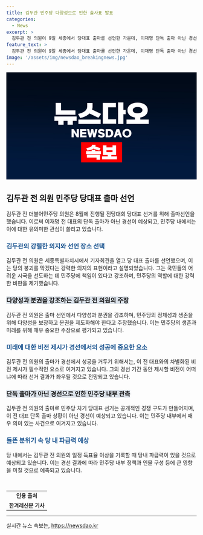 ```yaml
---
title: 김두관 민주당 다양성으로 인한 출사표 발표
categories:
  - News
excerpt: >
  김두관 전 의원이 9일 세종에서 당대표 출마를 선언한 가운데, 이재명 단독 출마 아닌 경선이 이루어지며 당내평가가 예상됩니다. 김 전 의원은 민주당의 분열과 국민의 실망을 언급하며 출마를 선언했고, 이 전 대표 역시 10일 출마를 예고하고 있습니다. 민주당 내에서는 경쟁 구도가 형성되며, 김 전 의원의 득표율이 경선 기간 중 제시하는 비전과 차별점에 달려있다는 분석이 나오고 있습니다.
feature_text: >
  김두관 전 의원이 9일 세종에서 당대표 출마를 선언한 가운데, 이재명 단독 출마 아닌 경선이 이루어지며 당내평가가 예상됩니다. 김 전 의원은 민주당의 분열과 국민의 실망을 언급하며 출마를 선언했고, 이 전 대표 역시 10일 출마를 예고하고 있습니다. 민주당 내에서는 경쟁 구도가 형성되며, 김 전 의원의 득표율이 경선 기간 중 제시하는 비전과 차별점에 달려있다는 분석이 나오고 있습니다.
image: '/assets/img/newsdao_breakingnews.jpg'
---
```


<p><img src="/assets/img/newsdao_breakingnews.jpg" alt="koreaapp 속보" /></p>

<h2 data-ke-size="size26">김두관 전 의원 민주당 당대표 출마 선언</h2>

<p data-ke-size="size16">김두관 전 더불어민주당 의원은 8월에 진행될 전당대회 당대표 선거를 위해 출마선언을 했습니다. 이로써 이재명 전 대표의 단독 출마가 아닌 경선이 예상되고, 민주당 내에서는 이에 대한 유의미한 관심이 쏠리고 있습니다.</p>

<h3><b><span style="color: #1a5490;">김두관의 강렬한 의지와 선언 장소 선택</span></b></h3>

<p data-ke-size="size16">김두관 전 의원은 세종특별자치시에서 기자회견을 열고 당 대표 출마를 선언했으며, 이는 당의 붕괴를 막겠다는 강력한 의지의 표현이라고 설명되었습니다. 그는 국민들의 어려운 시국을 선도하는 데 민주당에 책임이 있다고 강조하며, 민주당의 역할에 대한 강력한 비판을 제기했습니다.</p>

<h3><b><span style="background-color: #21538527;">다양성과 분권을 강조하는 김두관 전 의원의 주장</span></b></h3>

<p data-ke-size="size16">김두관 전 의원은 출마 선언에서 다양성과 분권을 강조하며, 민주당의 정체성과 생존을 위해 다양성을 보장하고 분권을 제도화해야 한다고 주장했습니다. 이는 민주당의 생존과 미래를 위해 매우 중요한 주장으로 평가되고 있습니다.</p>

<h3><b><span style="color: #1a5490;">미래에 대한 비전 제시가 경선에서의 성공에 중요한 요소</span></b></h3>

<p data-ke-size="size16">김두관 전 의원의 출마가 경선에서 성공을 거두기 위해서는, 이 전 대표와의 차별화된 비전 제시가 필수적인 요소로 여겨지고 있습니다. 그의 경선 기간 동안 제시할 비전이 어떠냐에 따라 선거 결과가 좌우될 것으로 전망되고 있습니다.</p>

<h3><b><span style="background-color: #21538527;">단독 출마가 아닌 경선으로 인한 민주당 내부 관측</span></b></h3>

<p data-ke-size="size16">김두관 전 의원의 출마로 민주당 차기 당대표 선거는 공개적인 경쟁 구도가 만들어지며, 이 전 대표 단독 출마 상황이 아닌 경선이 예상되고 있습니다. 이는 민주당 내부에서 매우 의미 있는 사건으로 여겨지고 있습니다.</p>

<h3><b><span style="color: #1a5490;">들뜬 분위기 속 당 내 파급력 예상</span></b></h3>

<p data-ke-size="size16">당 내에서는 김두관 전 의원의 일정 득표율 이상을 기록할 때 당내 파급력이 있을 것으로 예상되고 있습니다. 이는 경선 결과에 따라 민주당 내부 정책과 인물 구성 등에 큰 영향을 미칠 것으로 예측되고 있습니다.</p>

<p data-ke-size="size16">&nbsp;</p>

<table>
<tbody>
<tr>
<td style="text-align: center; height: 17px;"><b>인용 출처</b></td>
</tr>
<tr>
<td style="text-align: center; height: 17px;"><b>한겨레신문 기사</b></td>
</tr>
</tbody>
</table>

<hr>
실시간 뉴스 속보는, <a href="https://newsdao.kr" rel="dofollow">https://newsdao.kr</a>


